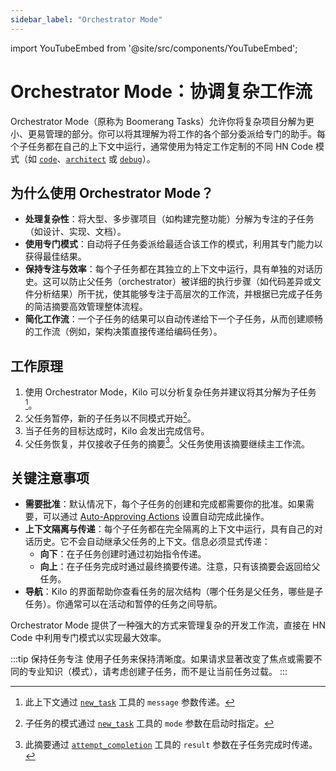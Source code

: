 ```yaml
---
sidebar_label: "Orchestrator Mode"
---
```


import YouTubeEmbed from '@site/src/components/YouTubeEmbed';

# Orchestrator Mode：协调复杂工作流

Orchestrator Mode（原称为 Boomerang Tasks）允许你将复杂项目分解为更小、更易管理的部分。你可以将其理解为将工作的各个部分委派给专门的助手。每个子任务都在自己的上下文中运行，通常使用为特定工作定制的不同 HN Code 模式（如 [`code`](/basic-usage/using-modes#code-mode-default)、[`architect`](/basic-usage/using-modes#architect-mode) 或 [`debug`](/basic-usage/using-modes#debug-mode)）。

<YouTubeEmbed
  url="https://www.youtube.com/watch?v=20MmJNeOODo"
  caption="Orchestrator Mode 的说明与演示"
/>

## 为什么使用 Orchestrator Mode？

- **处理复杂性**：将大型、多步骤项目（如构建完整功能）分解为专注的子任务（如设计、实现、文档）。
- **使用专门模式**：自动将子任务委派给最适合该工作的模式，利用其专门能力以获得最佳结果。
- **保持专注与效率**：每个子任务都在其独立的上下文中运行，具有单独的对话历史。这可以防止父任务（orchestrator）被详细的执行步骤（如代码差异或文件分析结果）所干扰，使其能够专注于高层次的工作流，并根据已完成子任务的简洁摘要高效管理整体流程。
- **简化工作流**：一个子任务的结果可以自动传递给下一个子任务，从而创建顺畅的工作流（例如，架构决策直接传递给编码任务）。

## 工作原理

1.  使用 Orchestrator Mode，Kilo 可以分析复杂任务并建议将其分解为子任务[^1]。
2.  父任务暂停，新的子任务以不同模式开始[^2]。
3.  当子任务的目标达成时，Kilo 会发出完成信号。
4.  父任务恢复，并仅接收子任务的摘要[^3]。父任务使用该摘要继续主工作流。

## 关键注意事项

- **需要批准**：默认情况下，每个子任务的创建和完成都需要你的批准。如果需要，可以通过 [Auto-Approving Actions](/features/auto-approving-actions#subtasks) 设置自动完成此操作。
- **上下文隔离与传递**：每个子任务都在完全隔离的上下文中运行，具有自己的对话历史。它不会自动继承父任务的上下文。信息必须显式传递：
    - **向下**：在子任务创建时通过初始指令传递。
    - **向上**：在子任务完成时通过最终摘要传递。注意，只有该摘要会返回给父任务。
- **导航**：Kilo 的界面帮助你查看任务的层次结构（哪个任务是父任务，哪些是子任务）。你通常可以在活动和暂停的任务之间导航。

Orchestrator Mode 提供了一种强大的方式来管理复杂的开发工作流，直接在 HN Code 中利用专门模式以实现最大效率。

:::tip 保持任务专注
使用子任务来保持清晰度。如果请求显著改变了焦点或需要不同的专业知识（模式），请考虑创建子任务，而不是让当前任务过载。
:::

[^1]: 此上下文通过 [`new_task`](/features/tools/new-task) 工具的 `message` 参数传递。

[^2]: 子任务的模式通过 [`new_task`](/features/tools/new-task) 工具的 `mode` 参数在启动时指定。

[^3]: 此摘要通过 [`attempt_completion`](/features/tools/attempt-completion) 工具的 `result` 参数在子任务完成时传递。
